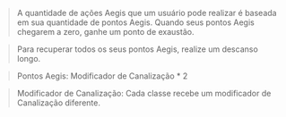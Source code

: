 > A quantidade de ações Aegis que um usuário pode realizar é baseada em sua quantidade de pontos Aegis. Quando seus pontos Aegis chegarem a zero, ganhe um ponto de exaustão.

> Para recuperar todos os seus pontos Aegis, realize um descanso longo.

>Pontos Aegis:  Modificador de Canalização * 2

> Modificador de Canalização: Cada classe recebe um modificador de Canalização diferente.
